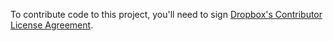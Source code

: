 To contribute code to this project, you'll need to sign [Dropbox's Contributor License Agreement](https://opensource.dropbox.com/cla/).

